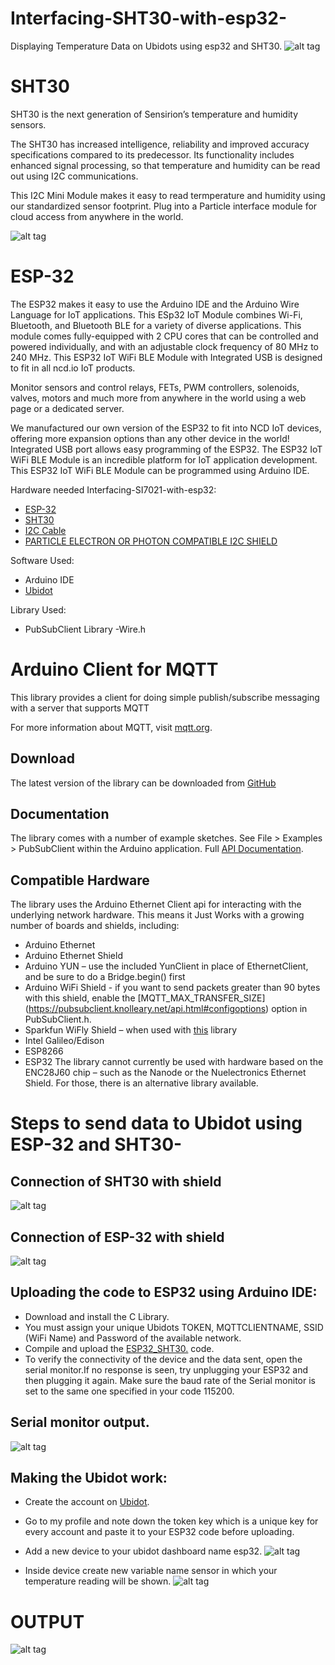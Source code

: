 # Interfacing-SHT30-with-esp32-
Displaying Temperature Data on Ubidots  using esp32 and SHT30.
![alt tag](https://github.com/mjScientech/Esp32-And-SHT30/blob/master/SHT30_I2CS_A_1_c02a9c53-2431-4fb7-b568-b403fcd5f63f_480x480.png)
# SHT30
SHT30 is the next generation of Sensirion’s temperature and humidity sensors.

The SHT30 has increased intelligence, reliability and improved accuracy specifications compared to its predecessor. Its functionality includes enhanced signal processing,  so that temperature and humidity can be read out using I2C communications.

This I2C Mini Module makes it easy to read termperature and humidity using our standardized sensor footprint. Plug into a Particle interface module for cloud access from anywhere in the world.

![alt tag](https://github.com/mjScientech/ESP32-AND-SI7021/blob/master/ESP32_1.png)
# ESP-32
The ESP32 makes it easy to use the Arduino IDE and the Arduino Wire Language for IoT applications. This ESp32 IoT Module combines Wi-Fi, Bluetooth, and Bluetooth BLE for a variety of diverse applications. This module comes fully-equipped with 2 CPU cores that can be controlled and powered individually, and with an adjustable clock frequency of 80 MHz to 240 MHz. This ESP32 IoT WiFi BLE Module with Integrated USB is designed to fit in all ncd.io IoT products.

Monitor sensors and control relays, FETs, PWM controllers, solenoids, valves, motors and much more from anywhere in the world using a web page or a dedicated server.

We manufactured our own version of the ESP32 to fit into NCD IoT devices, offering more expansion options than any other device in the world! Integrated USB port allows easy programming of the ESP32. The ESP32 IoT WiFi BLE Module is an incredible platform for IoT application development. This ESP32 IoT WiFi BLE Module can be programmed using Arduino IDE.

Hardware needed Interfacing-SI7021-with-esp32:
- [ESP-32](https://store.ncd.io/product/esp32-iot-wifi-ble-module-with-integrated-usb/)
- [SHT30](https://shop.controleverything.com/products/humidity-and-temperature-sensor-3-rh-0-3-c)
- [I2C Cable](https://store.ncd.io/product/i2c-cable/)
- [PARTICLE ELECTRON OR PHOTON COMPATIBLE I2C SHIELD](https://shop.controleverything.com/products/i2c-breakout-for-particle-electron-or-particle-photon)

Software Used:
- Arduino IDE
- [Ubidot](https://ubidots.com/)

Library Used:
- PubSubClient Library
-Wire.h

# Arduino Client for MQTT
This library provides a client for doing simple publish/subscribe messaging with a server that supports MQTT

For more information about MQTT, visit [mqtt.org](http://mqtt.org/).
## Download
The latest version of the library can be downloaded from [GitHub](https://github.com/knolleary/pubsubclient/releases/tag/v2.7)
## Documentation
The library comes with a number of example sketches. See File > Examples > PubSubClient within the Arduino application.
Full [API Documentation](https://pubsubclient.knolleary.net/api.html).
## Compatible Hardware
The library uses the Arduino Ethernet Client api for interacting with the underlying network hardware. This means it Just Works with a growing number of boards and shields, including:

- Arduino Ethernet
- Arduino Ethernet Shield
- Arduino YUN – use the included YunClient in place of EthernetClient, and be sure to do a Bridge.begin() first
- Arduino WiFi Shield - if you want to send packets greater than 90 bytes with this shield, enable the [MQTT_MAX_TRANSFER_SIZE]  (https://pubsubclient.knolleary.net/api.html#configoptions) option in   PubSubClient.h.
- Sparkfun WiFly Shield – when used with [this](https://github.com/dpslwk/WiFly) library
- Intel Galileo/Edison
- ESP8266
- ESP32
The library cannot currently be used with hardware based on the ENC28J60 chip – such as the Nanode or the Nuelectronics Ethernet Shield. For those, there is an alternative library available.

# Steps to send data to Ubidot using ESP-32 and SHT30-

## Connection of SHT30 with shield
![alt tag](https://github.com/mjScientech/ESP32-AND-SI7021/blob/master/I2Cconnection%20SI021.JPG)

## Connection of ESP-32 with shield
![alt tag](https://github.com/mjScientech/ESP32-AND-SI7021/blob/master/Esp32%20Connection.png)

##  Uploading the code  to ESP32 using Arduino IDE:
- Download and install the C Library.
- You must assign your unique Ubidots TOKEN, MQTTCLIENTNAME, SSID (WiFi Name) and Password of the available network.
- Compile and upload the  [ESP32_SHT30.](https://github.com/mjScientech/Esp32-And-SHT30/blob/master/ESP32_SHT30.ino) code.
- To verify the connectivity of the device and the data sent, open the serial monitor.If no response is seen, try unplugging your ESP32 and then plugging it again. Make sure the baud rate of the Serial monitor is set to the same one specified in your code 115200.

## Serial monitor output.
![alt tag](https://github.com/mjScientech/Esp32-And-SHT30/blob/master/Seriasht30%20output.JPG)

## Making the Ubidot work:
- Create the account on [Ubidot](https://ubidots.com/).
- Go to my profile and note down the token key which is a unique key for every account and paste it to your ESP32 code before uploading.
- Add a new device to your ubidot dashboard name esp32.
![alt tag](https://github.com/mjScientech/ESP32-AND-SI7021/blob/master/Device.JPG)

- Inside device create new variable name sensor in which your temperature reading will be shown.
![alt tag](https://github.com/mjScientech/ESP32-AND-SI7021/blob/master/variable.JPG)

# OUTPUT
![alt tag](https://github.com/mjScientech/Esp32-And-SHT30/blob/master/SHT30%20out.JPG)


